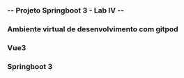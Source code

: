 ### -- Projeto Springboot 3 - Lab IV --

### Ambiente virtual de desenvolvimento com gitpod
### Vue3
### Springboot 3
